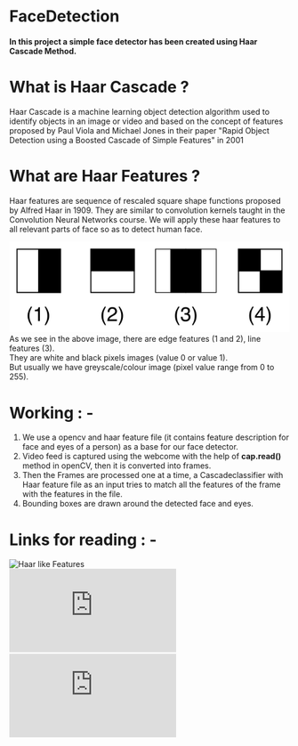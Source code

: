 # FaceDetection
#### In this project a simple face detector has been created using Haar Cascade Method.

# What is Haar Cascade ?
Haar Cascade is a machine learning object detection algorithm used to identify objects in an image or video and 
based on the concept of features proposed by Paul Viola and Michael Jones in their paper "Rapid Object Detection using a Boosted Cascade of Simple Features" in 2001

# What are Haar Features ?
Haar features are sequence of rescaled square shape functions proposed by Alfred Haar in 1909. They are similar to convolution kernels 
taught in the Convolution Neural Networks course. We will apply these haar features to all relevant parts of face so as to detect human face.  

![Haar Feature](https://github.com/Knightfire1998/FaceDetection/blob/master/haar.png?raw=true)  
As we see in the above image, there are edge features (1 and 2), line features (3).  
They are white and black pixels images (value 0 or value 1).  
But usually we have greyscale/colour image (pixel value range from 0 to 255).  

# Working : -
1. We use a opencv and haar feature file (it contains feature description for face and eyes of a person) as a base for our face detector.
2. Video feed is captured using the webcome with the help of **cap.read()** method in openCV, then it is converted into frames.
3. Then the Frames are processed one at a time, a Cascadeclassifier with Haar feature file as an input tries to match all the features of the frame with the features in the file.
4. Bounding boxes are drawn around the detected face and eyes.

# Links for reading : -
![Haar like Features](https://en.wikipedia.org/wiki/Haar-like_feature)  
![Cascade Classifier](https://docs.opencv.org/3.4/db/d28/tutorial_cascade_classifier.html)  
![Face Detection using Haar like Features](https://opencv-python-tutroals.readthedocs.io/en/latest/py_tutorials/py_objdetect/py_face_detection/py_face_detection.html)
